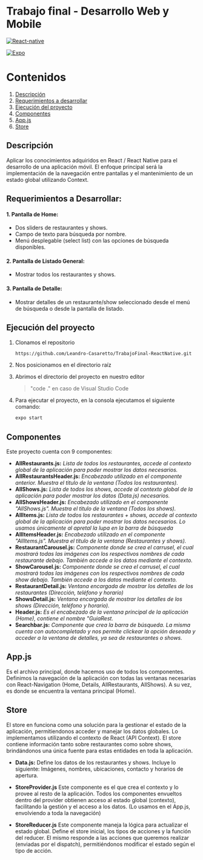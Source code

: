 # Trabajo final - Desarrollo Web y Mobile


[![React-native][React-native]][React-url] 

[![Expo][Expo]][Expo-url]


# Contenidos
1. [Descripción](#descripción)
2. [Requerimientos a desarrollar](#requerimientos-a-desarrollar)
3. [Ejecución del proyecto](#ejecución-del-proyecto)
4. [Componentes](#componentes)
5. [App.js](#app.js)
6. [Store](#store)

## Descripción
Aplicar los conocimientos adquiridos en React / React Native para el desarrollo de una
aplicación móvil. El enfoque principal será la implementación de la navegación entre pantallas y el
mantenimiento de un estado global utilizando Context.

## Requerimientos a Desarrollar:
#### 1. Pantalla de Home:
- Dos sliders de restaurantes y shows.
- Campo de texto para búsqueda por nombre.
- Menú desplegable (select list) con las opciones de búsqueda disponibles.
#### 2. Pantalla de Listado General:
- Mostrar todos los restaurantes y shows.
#### 3. Pantalla de Detalle:
- Mostrar detalles de un restaurante/show seleccionado desde el menú de búsqueda o
desde la pantalla de listado.



## Ejecución del proyecto
1. Clonamos el repositorio
   ```bash
   https://github.com/Leandro-Casaretto/TrabajoFinal-ReactNative.git
   ```
2. Nos posicionamos en el directorio raíz
4. Abrimos el directorio del proyecto en nuestro editor
   >"code ." en caso de Visual Studio Code

1. Para ejecutar el proyecto, en la consola ejecutamos el siguiente comando:
   ```bash
   expo start
   ```


## Componentes
Este proyecto cuenta con 9 componentes: 

- **AllRestaurants.js:** *Lista de todos los restaurantes, accede al contexto global de la aplicación para poder mostrar los datos necesarios.*
- **AllRestaurantsHeader.js:**  *Encabezado utilizado en el componente anterior. Muestra el titulo de la ventana (Todos los restaurantes).*
 - **AllShows.js:**  *Lista de todos los shows, accede al contexto global de la aplicación para poder mostrar los datos (Data.js) necesarios.*
- **AllShowsHeader.js:**  *Encabezado utilizado en el componente "AllShows.js". Muestra el titulo de la ventana (Todos los shows).*
- **AllItems.js:** *Lista de todos los restaurantes + shows, accede al contexto global de la aplicación para poder mostrar los datos necesarios. Lo usamos únicamente al apretal la lupa en la barra de búsqueda*
- **AllItemsHeader.js:**  *Encabezado utilizado en el componente "AllItems.js". Muestra el titulo de la ventana (Restaurantes y shows).*
- **RestaurantCarousel.js:**  *Componente donde se crea el carrusel, el cual mostrará todas las imágenes con los respectivos nombres de cada restaurante debajo. También accede a los datos mediante el contexto.*
- **ShowCarousel.js:**  *Componente donde se crea el carrusel, el cual mostrará todas las imágenes con los respectivos nombres de cada show debajo. También accede a los datos mediante el contexto.*
- **RestaurantDetail.js:**  *Ventana encargada de mostrar los detalles de los restaurantes (Dirección, teléfono y horario)*
- **ShowsDetail.js:**  *Ventana encargada de mostrar los detalles de los shows (Dirección, teléfono y horario).*
- **Header.js:**  *Es el encabezado de la ventana principal de la aplicación (Home), contiene el nombre "GuiaRest.*
- **Searchbar.js:**  *Componente que crea la barra de búsqueda. La misma cuenta con autocompletado y nos permite clickear la opción deseada y acceder a la ventana de detalles, ya sea de restaurantes o shows.*

[React-native]: https://img.shields.io/badge/React_Native-20232A?style=for-the-badge&logo=react&logoColor=61DAFB
[React-url]: https://reactnative.dev/
[Expo]:https://img.shields.io/badge/Expo-000020.svg?style=for-the-badge&logo=Expo&logoColor=white
[Expo-url]: https://expo.dev/

## App.js
Es el archivo principal, donde hacemos uso de todos los componentes. Definimos la navegación de la aplicación con todas las ventanas necesarias con React-Navigation (Home, Details, AllRestaurants, AllShows). A su vez, es donde se encuentra la ventana principal (Home).

## Store
El store en funciona como una solución para la gestionar el estado de la aplicación, permitiendonos acceder y manejar los datos globales. Lo implementamos utilizando el contexto de React (API Context). El store contiene información tanto sobre restaurantes como sobre shows, brindándonos una única  fuente para estas entidades en toda la aplicación.

- **Data.js:**
Define los datos de los restaurantes y shows. Incluye lo siguiente: Imágenes, nombres, ubicaciones,  contacto y horarios de apertura.

- **StoreProvider.js**
Este componente es el que crea el contexto y lo provee al resto de la aplicación. Todos los componentes envueltos dentro del provider obtienen acceso al estado global (contexto), facilitando la gestión y el acceso a los datos. (Lo usamos en el App.js, envolviendo a toda la navegación)

- **StoreReducer.js**
Este componente maneja la lógica para actualizar el estado global. Define el store inicial, los tipos de acciones y la función del reducer. El mismo responde a las acciones que queremos realizar (enviadas por el dispatch), permitiéndonos modificar el estado según el tipo de acción.
